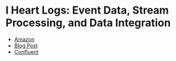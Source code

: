 # I Heart Logs: Event Data, Stream Processing, and Data Integration

- [Amazon](https://www.amazon.com/Heart-Logs-Stream-Processing-Integration/dp/1491909382)
- [Blog Post](https://engineering.linkedin.com/distributed-systems/log-what-every-software-engineer-should-know-about-real-time-datas-unifying)
- [Confluent](https://www.confluent.io/ebook/i-heart-logs-event-data-stream-processing-and-data-integration/)